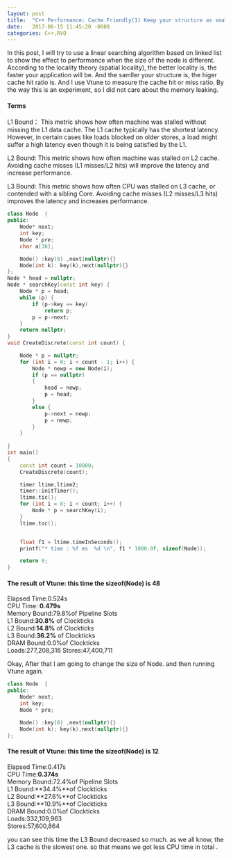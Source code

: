 ```yaml
---
layout: post
title:  "C++ Performance: Cache Friendly(1) Keep your structure as small as possible"
date:   2017-06-15 11:45:20 -0600
categories: C++,RVO
---
```

In this post, I will try to use a linear searching algorithm based on linked list to show the effect to performance when the size of the node is different.
According to the locality theory (spatial locality), the better locality is, the faster your application will be. And the samller your structure is, the higer cache hit ratio is.
And I use Vtune to measure the cache hit or miss ratio.
By the way this is an experiment, so I did not care about the memory leaking.

#### Terms  
L1 Bound： This metric shows how often machine was stalled without missing the L1 data cache. The L1 cache typically has the shortest latency. However, in certain cases like loads blocked on older stores, a load might suffer a high latency even though it is being satisfied by the L1.

L2 Bound: This metric shows how often machine was stalled on L2 cache. Avoiding cache misses (L1 misses/L2 hits) will improve the latency and increase performance.

L3 Bound: This metric shows how often CPU was stalled on L3 cache, or contended with a sibling Core. Avoiding cache misses (L2 misses/L3 hits) improves the latency and increases performance.

```cpp
class Node  {
public:
	Node* next;	
	int key;
	Node * pre;	
	char a[36];

	Node() :key(0) ,next(nullptr){}
	Node(int k): key(k),next(nullptr){}
};
Node * head = nullptr;
Node * searchKey(const int key) {
	Node * p = head;
	while (p) {
		if (p->key == key)
			return p;
		p = p->next;
	}
	return nullptr;
}
void CreateDiscrete(const int count) {

	Node * p = nullptr;
	for (int i = 0; i < count - 1; i++) {
		Node * newp = new Node(i);
		if (p == nullptr)
		{
			head = newp;
			p = head;
		}
		else {
			p->next = newp;
			p = newp;
		}
	}
	
}
int main()
{
	const int count = 10000;	
	CreateDiscrete(count);

	timer ltime,ltime2;
	timer::initTimer();
	ltime.tic();
	for (int i = 0; i < count; i++) {
		Node * p = searchKey(i);		
	}
	ltime.toc();


	float f1 = ltime.timeInSeconds();
	printf("* time : %f ms  %d \n", f1 * 1000.0f, sizeof(Node));

    return 0;
}
```
#### The result of Vtune:  this time the sizeof(Node) is 48   
Elapsed Time:0.524s  
CPU Time: **0.479s**  
Memory Bound:79.8%of Pipeline Slots  
L1 Bound:**30.8%** of Clockticks  
L2 Bound:**14.8%** of Clockticks  
L3 Bound:**36.2%** of Clockticks  
DRAM Bound:0.0%of Clockticks  
Loads:277,208,316
Stores:47,400,711

Okay, After that I am going to change the size of Node. and then running Vtune again.
```cpp
class Node  {
public:
	Node* next;	
	int key;
	Node * pre;		

	Node() :key(0) ,next(nullptr){}
	Node(int k): key(k),next(nullptr){}
};

```
#### The result of Vtune:  this time the sizeof(Node) is 12  
Elapsed Time:0.417s  
CPU Time:**0.374s**  
Memory Bound:72.4%of Pipeline Slots  
L1 Bound:**34.4%**of Clockticks  
L2 Bound:**27.6%**of Clockticks  
L3 Bound:**10.9%**of Clockticks  
DRAM Bound:0.0%of Clockticks  
Loads:332,109,963  
Stores:57,600,864  

you can see this time the L3 Bound decreased so much. as we all know, the L3 cache is the slowest one. so that means we got less CPU time in total . 